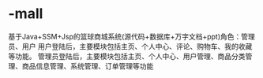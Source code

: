 # -mall
基于Java+SSM+Jsp的篮球商城系统(源代码+数据库+万字文档+ppt)角色：管理员、用户  用户登陆后，主要模块包括主页、个人中心、评论、购物车、我的收藏等功能。  管理员登陆后，主要模块包括主页、个人中心、用户管理、商品分类管理、商品信息管理、系统管理、订单管理等功能

